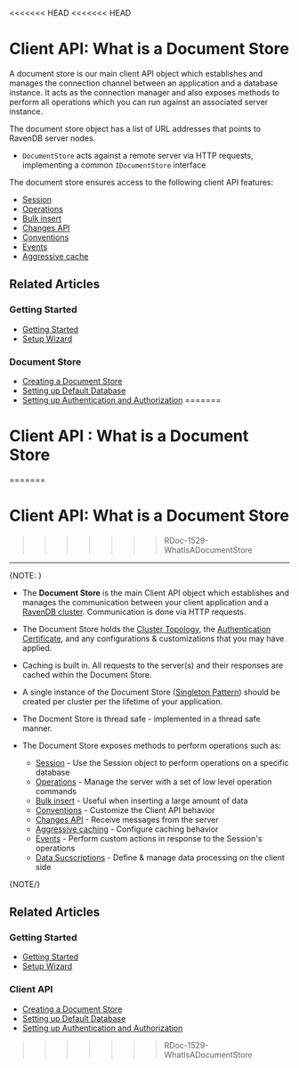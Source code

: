 <<<<<<< HEAD
<<<<<<< HEAD
# Client API: What is a Document Store

A document store is our main client API object which establishes and manages the connection channel between an application and a database instance. 
It acts as the connection manager and also exposes methods to perform all operations which you can run against an associated server instance.

The document store object has a list of URL addresses that points to RavenDB server nodes.

* `DocumentStore` acts against a remote server via HTTP requests, implementing a common `IDocumentStore` interface

The document store ensures access to the following client API features:

* [Session](../client-api/session/what-is-a-session-and-how-does-it-work)
* [Operations](../client-api/operations/what-are-operations)
* [Bulk insert](../client-api/bulk-insert/how-to-work-with-bulk-insert-operation)
* [Changes API](../client-api/changes/what-is-changes-api)
* [Conventions](../client-api/configuration/conventions)
* [Events](../client-api/session/how-to/subscribe-to-events)
* [Aggressive cache](../client-api/how-to/setup-aggressive-caching)

## Related Articles

### Getting Started

- [Getting Started](../start/getting-started)
- [Setup Wizard](../start/installation/setup-wizard)

### Document Store

- [Creating a Document Store](../client-api/creating-document-store)
- [Setting up Default Database](../client-api/setting-up-default-database)
- [Setting up Authentication and Authorization](../client-api/setting-up-authentication-and-authorization)
=======
# Client API : What is a Document Store
=======
# Client API: What is a Document Store
>>>>>>> RDoc-1529-WhatIsADocumentStore
---
{NOTE: }

* The **Document Store** is the main Client API object which establishes and manages the communication between your client application and a [RavenDB cluster](../server/clustering/overview). 
Communication is done via HTTP requests.  

* The Document Store holds the [Cluster Topology](../server/clustering/rachis/cluster-topology), the [Authentication Certificate](../client-api/setting-up-authentication-and-authorization), 
and any configurations & customizations that you may have applied.  

* Caching is built in. All requests to the server(s) and their responses are cached within the Document Store.  

* A single instance of the Document Store ([Singleton Pattern](https://csharpindepth.com/articles/Singleton)) should be created per cluster per the lifetime of your application.  

* The Docment Store is thread safe - implemented in a thread safe manner.  

* The Document Store exposes methods to perform operations such as:  
  * [Session](../client-api/session/what-is-a-session-and-how-does-it-work) - Use the Session object to perform operations on a specific database  
  * [Operations](../client-api/operations/what-are-operations) - Manage the server with a set of low level operation commands  
  * [Bulk insert](../client-api/bulk-insert/how-to-work-with-bulk-insert-operation) - Useful when inserting a large amount of data  
  * [Conventions](../client-api/configuration/conventions) - Customize the Client API behavior  
  * [Changes API](../client-api/changes/what-is-changes-api) - Receive messages from the server  
  * [Aggressive caching](../client-api/how-to/setup-aggressive-caching) - Configure caching behavior  
  * [Events](../client-api/session/how-to/subscribe-to-events) - Perform custom actions in response to the Session's operations  
  * [Data Sucscriptions](../client-api/data-subscriptions/what-are-data-subscriptions) - Define & manage data processing on the client side

{NOTE/}

## Related Articles

### Getting Started

- [Getting Started](../start/getting-started)
- [Setup Wizard](../start/installation/setup-wizard)

### Client API

- [Creating a Document Store](../client-api/creating-document-store)
- [Setting up Default Database](../client-api/setting-up-default-database)
- [Setting up Authentication and Authorization](../client-api/setting-up-authentication-and-authorization)
>>>>>>> RDoc-1529-WhatIsADocumentStore
